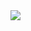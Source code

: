 <a href="#" align="center">
  <img src="https://raw.githubusercontent.com/Bitty-cf/.github/main/BittyGithubBanner.png" />
</a>
